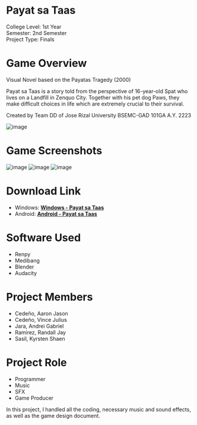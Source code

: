 # Payat sa Taas
<p>College Level: 1st Year
<br>Semester: 2nd Semester
<br>Project Type: Finals
</p>

# Game Overview
Visual Novel based on the Payatas Tragedy (2000)

Payat sa Taas is a story told from the perspective of 16-year-old Spat who lives on a Landfill in Zenquo City. Together with his pet dog Paws, they make difficult choices in life which are extremely crucial to their survival.

Created by Team DD of Jose Rizal University BSEMC-GAD 101GA A.Y. 2223

![image](https://github.com/reigndeity/Payat-sa-Taas/assets/158044567/6cce50e5-15e2-45f9-afc8-74d6f012fd8d)


# Game Screenshots
![image](https://github.com/reigndeity/Payat-sa-Taas/assets/158044567/f308a075-0ab5-4c60-9b79-00b9b4f6bb3d)
![image](https://github.com/reigndeity/Payat-sa-Taas/assets/158044567/87687e49-27f1-43cb-86e2-b771d7141425)
![image](https://github.com/reigndeity/Payat-sa-Taas/assets/158044567/31a66064-83fa-4b53-a3c3-e0f4d4da814a)




# Download Link
- Windows: [**Windows - Payat sa Taas**](https://drive.google.com/file/d/18aXL1cFvx1mU46ZjurF8tgxmoeGCjJgr/view?usp=sharing)
- Android: [**Android - Payat sa Taas**](https://drive.google.com/file/d/18SFHxdNrn0GHkPHcYqDSUe8Bty8nBkH8/view?usp=sharing)


# Software Used
- Renpy
- Medibang
- Blender
- Audacity


# Project Members
- Cedeño, Aaron Jason 
- Cedeño, Vince Julius 
- Jara, Andrei Gabriel 
- Ramirez, Randall Jay 
- Sasil, Kyrsten Shaen

# Project Role
- Programmer
- Music
- SFX
- Game Producer

In this project, I handled all the coding, necessary music and sound effects, as well as the game design document.
